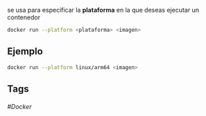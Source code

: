 se usa para especificar la **plataforma** en la que deseas ejecutar un contenedor

```bash
docker run --platform <plataforma> <imagen>
```

## Ejemplo

```bash
docker run --platform linux/arm64 <imagen>
```

## Tags

###### #Docker

